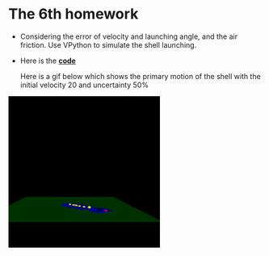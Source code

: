 # The 6th homework

- Considering the error of velocity and launching angle, and the air friction. Use VPython to simulate the shell launching. 
- Here is the [**code**](code/shell.py)

  Here is a gif below which shows the primary motion of the shell with the initial velocity 20 and uncertainty 50%

 <img src="img/shell.gif" width = "300" height = "300" alt="shell launching" align=center />
